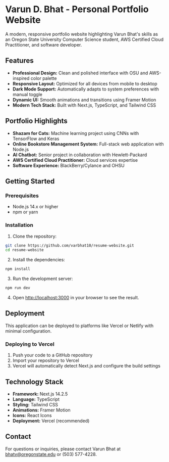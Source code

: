 # Varun D. Bhat - Personal Portfolio Website

A modern, responsive portfolio website highlighting Varun Bhat's skills as an Oregon State University Computer Science student, AWS Certified Cloud Practitioner, and software developer.

## Features

- **Professional Design:** Clean and polished interface with OSU and AWS-inspired color palette
- **Responsive Layout:** Optimized for all devices from mobile to desktop
- **Dark Mode Support:** Automatically adapts to system preferences with manual toggle
- **Dynamic UI:** Smooth animations and transitions using Framer Motion
- **Modern Tech Stack:** Built with Next.js, TypeScript, and Tailwind CSS

## Portfolio Highlights

- **Shazam for Cats:** Machine learning project using CNNs with TensorFlow and Keras
- **Online Bookstore Management System:** Full-stack web application with Node.js
- **AI Chatbot:** Senior project in collaboration with Hewlett-Packard
- **AWS Certified Cloud Practitioner:** Cloud services expertise
- **Software Experience:** BlackBerry/Cylance and OHSU

## Getting Started

### Prerequisites

- Node.js 14.x or higher
- npm or yarn

### Installation

1. Clone the repository:    
```bash
git clone https://github.com/varbhat10/resume-website.git
cd resume-website
```

2. Install the dependencies:
```bash
npm install
```

3. Run the development server:
```bash
npm run dev
```

4. Open [http://localhost:3000](http://localhost:3000) in your browser to see the result.

## Deployment

This application can be deployed to platforms like Vercel or Netlify with minimal configuration.

### Deploying to Vercel

1. Push your code to a GitHub repository
2. Import your repository to Vercel
3. Vercel will automatically detect Next.js and configure the build settings

## Technology Stack

- **Framework:** Next.js 14.2.5
- **Language:** TypeScript
- **Styling:** Tailwind CSS
- **Animations:** Framer Motion
- **Icons:** React Icons
- **Deployment:** Vercel (recommended)

## Contact

For questions or inquiries, please contact Varun Bhat at bhatv@oregonstate.edu or (503) 577-4228. 